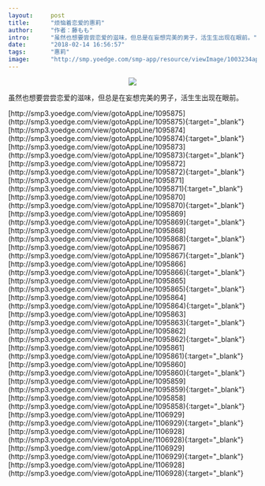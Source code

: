 ```yaml
---
layout:     post
title:      "烦恼着恋爱的惠莉"
author:     "作者：藤もも"
intro:      "虽然也想要尝尝恋爱的滋味，但总是在妄想完美的男子，活生生出现在眼前。"
date:       "2018-02-14 16:56:57"
tags:       "惠莉"
image:      "http://smp.yoedge.com/smp-app/resource/viewImage/1003234appline.png"
---
```

<div style="text-align: center">
<p><img src="http://smp.yoedge.com/smp-app/resource/viewImage/1003234appline.png"/></p>
</div>
<p class="post-meta">
<span>虽然也想要尝尝恋爱的滋味，但总是在妄想完美的男子，活生生出现在眼前。</span>
</p>
[http://smp3.yoedge.com/view/gotoAppLine/1095875](http://smp3.yoedge.com/view/gotoAppLine/1095875){:target="_blank"}
[http://smp3.yoedge.com/view/gotoAppLine/1095874](http://smp3.yoedge.com/view/gotoAppLine/1095874){:target="_blank"}
[http://smp3.yoedge.com/view/gotoAppLine/1095873](http://smp3.yoedge.com/view/gotoAppLine/1095873){:target="_blank"}
[http://smp3.yoedge.com/view/gotoAppLine/1095872](http://smp3.yoedge.com/view/gotoAppLine/1095872){:target="_blank"}
[http://smp3.yoedge.com/view/gotoAppLine/1095871](http://smp3.yoedge.com/view/gotoAppLine/1095871){:target="_blank"}
[http://smp3.yoedge.com/view/gotoAppLine/1095870](http://smp3.yoedge.com/view/gotoAppLine/1095870){:target="_blank"}
[http://smp3.yoedge.com/view/gotoAppLine/1095869](http://smp3.yoedge.com/view/gotoAppLine/1095869){:target="_blank"}
[http://smp3.yoedge.com/view/gotoAppLine/1095868](http://smp3.yoedge.com/view/gotoAppLine/1095868){:target="_blank"}
[http://smp3.yoedge.com/view/gotoAppLine/1095867](http://smp3.yoedge.com/view/gotoAppLine/1095867){:target="_blank"}
[http://smp3.yoedge.com/view/gotoAppLine/1095866](http://smp3.yoedge.com/view/gotoAppLine/1095866){:target="_blank"}
[http://smp3.yoedge.com/view/gotoAppLine/1095865](http://smp3.yoedge.com/view/gotoAppLine/1095865){:target="_blank"}
[http://smp3.yoedge.com/view/gotoAppLine/1095864](http://smp3.yoedge.com/view/gotoAppLine/1095864){:target="_blank"}
[http://smp3.yoedge.com/view/gotoAppLine/1095863](http://smp3.yoedge.com/view/gotoAppLine/1095863){:target="_blank"}
[http://smp3.yoedge.com/view/gotoAppLine/1095862](http://smp3.yoedge.com/view/gotoAppLine/1095862){:target="_blank"}
[http://smp3.yoedge.com/view/gotoAppLine/1095861](http://smp3.yoedge.com/view/gotoAppLine/1095861){:target="_blank"}
[http://smp3.yoedge.com/view/gotoAppLine/1095860](http://smp3.yoedge.com/view/gotoAppLine/1095860){:target="_blank"}
[http://smp3.yoedge.com/view/gotoAppLine/1095859](http://smp3.yoedge.com/view/gotoAppLine/1095859){:target="_blank"}
[http://smp3.yoedge.com/view/gotoAppLine/1095858](http://smp3.yoedge.com/view/gotoAppLine/1095858){:target="_blank"}
[http://smp3.yoedge.com/view/gotoAppLine/1106929](http://smp3.yoedge.com/view/gotoAppLine/1106929){:target="_blank"}
[http://smp3.yoedge.com/view/gotoAppLine/1106928](http://smp3.yoedge.com/view/gotoAppLine/1106928){:target="_blank"}
[http://smp3.yoedge.com/view/gotoAppLine/1106929](http://smp3.yoedge.com/view/gotoAppLine/1106929){:target="_blank"}
[http://smp3.yoedge.com/view/gotoAppLine/1106928](http://smp3.yoedge.com/view/gotoAppLine/1106928){:target="_blank"}


